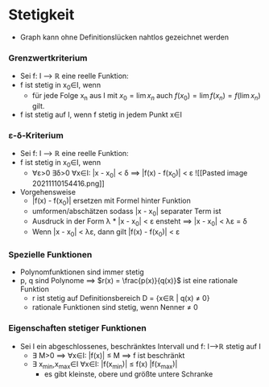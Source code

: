 # Stetigkeit
+ Graph kann ohne Definitionslücken nahtlos gezeichnet werden

### Grenzwertkriterium
+ Sei f: I --> ℝ eine reelle Funktion:
+ f ist stetig in x<sub>0</sub>∈I, wenn
	+ für jede Folge x<sub>n</sub> aus I mit  $x_0 = \lim x_n$ auch $f(x_0) = \lim f(x_n) = f(\lim x_n)$ gilt.
+ f ist stetig auf I, wenn f stetig in jedem Punkt x∈I

### ε-δ-Kriterium
+ Sei f: I --> ℝ eine reelle Funktion:
+  f ist stetig in x<sub>0</sub>∈I, wenn
	+  ∀ε>0 ∃δ>0 ∀x∈I: |x - x<sub>0</sub>| < δ ==> |f(x) - f(x<sub>0</sub>)| < ε
 ![[Pasted image 20211110154416.png]]
+  Vorgehensweise
	+  |f(x) - f(x<sub>0</sub>)| ersetzen mit Formel hinter Funktion
	+  umformen/abschätzen sodass |x - x<sub>0</sub>| separater Term ist
	+  Ausdruck in der Form λ \* |x - x<sub>0</sub>| < ε ensteht ==> |x - x<sub>0</sub>| < λε = δ
	+  Wenn |x - x<sub>0</sub>| < λε, dann gilt |f(x) - f(x<sub>0</sub>)| < ε

### Spezielle Funktionen
+ Polynomfunktionen sind immer stetig
+ p, q sind Polynome ==> $r(x) = \frac{p(x)}{q(x)}$ ist eine rationale Funktion
	+ r ist stetig auf Definitionsbereich D = {x∈ℝ | q(x) ≠ 0}
	+ rationale Funktionen sind stetig, wenn Nenner ≠ 0

### Eigenschaften stetiger Funktionen
+ Sei I ein abgeschlossenes, beschränktes Intervall und f: I-->ℝ stetig auf I
	+ ∃ M>0 ==> ∀x∈I: |f(x)| ≤ M ==> f ist beschränkt
	+ ∃ x<sub>min</sub>,x<sub>max</sub>∈I ∀x∈I: |f(x<sub>min</sub>)| ≤ f(x)  |f(x<sub>max</sub>)|
		+ es gibt kleinste, obere und größte untere Schranke